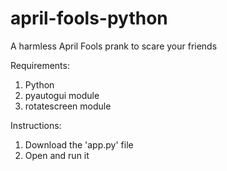 # april-fools-python
A harmless April Fools prank to scare your friends

Requirements:
1. Python
2. pyautogui module
3. rotatescreen module

Instructions:
1. Download the 'app.py' file
2. Open and run it
